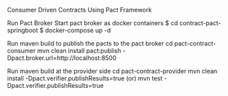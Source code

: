 
Consumer Driven Contracts Using Pact Framework



Run Pact Broker
Start pact broker as docker containers
$ cd contract-pact-springboot
$ docker-compose up -d



Run maven build to publish the pacts to the pact broker
cd pact-contract-consumer
mvn clean install pact:publish -Dpact.broker.url=http://localhost:8500




Run maven build at the provider side
cd pact-contract-provider
mvn clean install  -Dpact.verifier.publishResults=true
(or)
mvn test -Dpact.verifier.publishResults=true